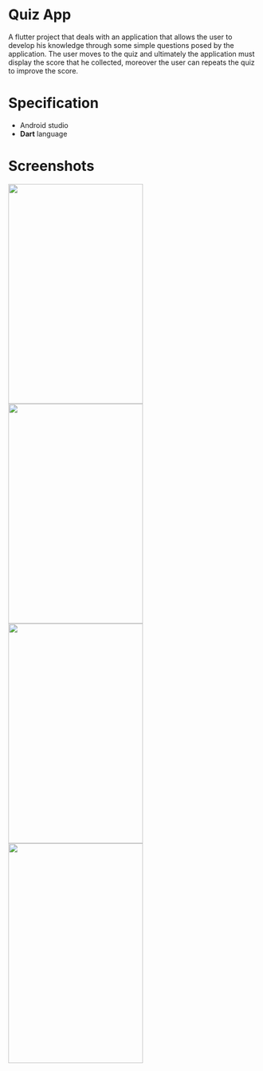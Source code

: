 # Quiz App
 A flutter project that deals with an application that allows the user to develop his knowledge through some simple questions posed by the application. The user moves to the quiz and ultimately the application must display the score that he collected, moreover the user can repeats the quiz to improve the score.
 
 # Specification
 <ul>
 <li>Android studio</li>
 <li><b>Dart</b> language</li>
 </ul>

# Screenshots
<img src="https://user-images.githubusercontent.com/51799013/141662190-b664bd17-5d46-406e-b813-4f5c819e820a.jpg" width="270" height="440"> <img src="https://user-images.githubusercontent.com/51799013/141662197-052a752d-e3a9-4ba6-887a-9566e16ed3b2.jpg" width="270" height="440">
<img src="https://user-images.githubusercontent.com/51799013/141662195-b61608c8-ca96-4c3e-8fa6-175297c81ff4.jpg" width="270" height="440"> <img src="https://user-images.githubusercontent.com/51799013/141662192-606b7d8e-5b30-463f-b607-ea7b11450a32.jpg" width="270" height="440">

